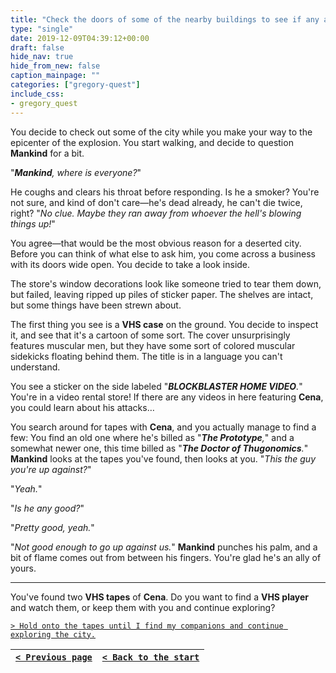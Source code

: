 ```yaml
---
title: "Check the doors of some of the nearby buildings to see if any are open and anyone is inside."
type: "single"
date: 2019-12-09T04:39:12+00:00
draft: false
hide_nav: true
hide_from_new: false
caption_mainpage: ""
categories: ["gregory-quest"]
include_css:
- gregory_quest
---
```


You decide to check out some of the city while you make your way to the epicenter of the explosion. You start walking, and decide to question **Mankind** for a bit.

"***Mankind**, where is everyone?*"

He coughs and clears his throat before responding. Is he a smoker? You're not sure, and kind of don't care—he's dead already, he can't die twice, right? "*No clue. Maybe they ran away from whoever the hell's blowing things up!*"

You agree—that would be the most obvious reason for a deserted city. Before you can think of what else to ask him, you come across a business with its doors wide open. You decide to take a look inside.

The store's window decorations look like someone tried to tear them down, but failed, leaving ripped up piles of sticker paper. The shelves are intact, but some things have been strewn about. 

The first thing you see is a **VHS case** on the ground. You decide to inspect it, and see that it's a cartoon of some sort. The cover unsurprisingly features muscular men, but they have some sort of colored muscular sidekicks floating behind them. The title is in a language you can't understand.

You see a sticker on the side labeled "***BLOCKBLASTER HOME VIDEO**.*" You're in a video rental store! If there are any videos in here featuring **Cena**, you could learn about his attacks…

You search around for tapes with **Cena**, and you actually manage to find a few: You find an old one where he's billed as "***The Prototype**,*" and a somewhat newer one, this time billed as "***The Doctor of Thugonomics**.*" **Mankind** looks at the tapes you've found, then looks at you. "*This the guy you're up against?*"

"*Yeah.*"

"*Is he any good?*"

"*Pretty good, yeah.*"

"*Not good enough to go up against us.*" **Mankind** punches his palm, and a bit of flame comes out from between his fingers. You're glad he's an ally of yours.

---

You've found two **VHS tapes** of **Cena**. Do you want to find a **VHS player** and watch them, or keep them with you and continue exploring?

[``> Hold onto the tapes until I find my companions and continue exploring the city.``](../38)

|[``< Previous page``](../36)|[``< Back to the start``](../)|
|---|---|